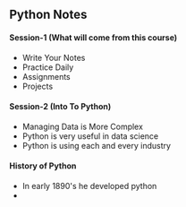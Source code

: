 ## **Python Notes**

#### Session-1 (What will come from this course)

* Write Your Notes
* Practice Daily 
* Assignments
* Projects

#### Session-2 (Into To Python)

* Managing Data is More Complex
* Python is very useful in data science
* Python is using each and every industry

#### History of Python

* In early 1890's he developed python
* 